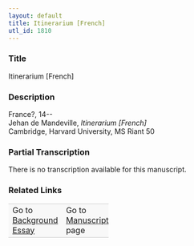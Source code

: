 ```yaml
---  
layout: default  
title: Itinerarium [French]  
utl_id: 1810
---
```


### Title

Itinerarium [French]


### Description

<p>France?, 14--<br />
Jehan de Mandeville, <em>Itinerarium [French]</em><br />
Cambridge, Harvard University, MS Riant 50</p>



### Partial Transcription

<p>There is no transcription available for this manuscript.</p>



### Related Links

<table border="0.5" cellpadding="1" cellspacing="1" style="width: 200px; background-color:#F8F8F8;">
    <tbody style="border-color:#ccc">
        <tr style="border-color:#ccc">
            <td>Go to <a href="https://french.newberry.t-pen.org/essay/1810" target="_blank">Background Essay</a></td>
            <td>Go to <a href="https://french.newberry.t-pen.org/www/record.html?id=1810" target="_blank">Manuscript</a> page</td>
        </tr>
    </tbody>
</table>
